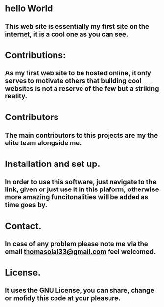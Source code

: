 # hello World
## This web site is essentially my first site on the internet, it is a cool one as you can see. 
# Contributions:
## As my first web site to be hosted online, it only serves to motivate others that building cool websites is not a reserve of the few but a striking reality. 
# Contributors
## The main contributors to this projects are my the elite team alongside me. 
# Installation and set up. 
## In order to use this software, just navigate to the link, given or just use it in this plaform, otherwise more amazing funcitonalities will be added as time goes by. 
# Contact. 
## In case of any problem please note me via the email thomasolal33@gmail.com feel welcomed. 
# License. 
## It uses the GNU License, you can share, change or mofidy this code at your pleasure. 
